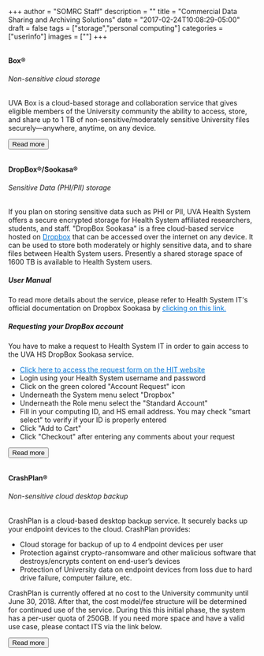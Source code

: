 +++
author = "SOMRC Staff"
description = ""
title = "Commercial Data Sharing and Archiving Solutions"
date = "2017-02-24T10:08:29-05:00"
draft = false
tags = ["storage","personal computing"]
categories = ["userinfo"]
images = [""]
+++


<div class="card-group" style="margin-top:2rem;">
  <div class="card">
  	<div class="card-block">
    	<h4 class="card-title">Box&reg;</h4>
	    <h6 class="card-subtitle mb-2 text-muted">Non-sensitive cloud storage</h6>
    	<p class="card-text">
    		UVA Box is a cloud-based storage and collaboration service that gives eligible members of the University community the ability to access, store, and share up to 1 TB of non-sensitive/moderately sensitive University files securely—anywhere, anytime, on any device.
    	</p>
    	<a href="http://its.virginia.edu/box/" class="card-link" target="_blank"><button class="btn btn-warning">Read more</button></a>
  	</div>
	
</div>
<div class="card-group" style="margin-top:2rem;">
  <div class="card">
  	<div class="card-block">
    	<h4 class="card-title">DropBox&reg;/Sookasa&reg;</h4>
    	<h6 class="card-subtitle mb-2 text-muted">Sensitive Data (PHI/PII) storage</h6>
    	<p class="card-text">
    		If you plan on storing sensitive data such as PHI or PII, UVA Health System offers a secure encrypted storage for Health System affiliated researchers, students, and staff. "DropBox Sookasa" is a free cloud-based service hosted on <a href="https://www.dropbox.com/business" style="color: #0275d8" target="_blank">Dropbox</a> that can be accessed over the internet on any device. It can be used to store both moderately or highly sensitive data, and to share files between Health System users. Presently a shared storage space of 1600 TB is available to Health System users. 
    	</p>
    	<p class="card-text">
    		<h5 class="card-subtitle mb-2 text-muted">User Manual</h5>
    		To read more details about the service, please refer to Health System IT's official documentation on Dropbox Sookasa by
    		<a href="http://hit.healthsystem.virginia.edu/index.cfm/departments/security/guides-tools-and-forms/dropbox-guide/" style="color: #0275d8" target="_blank">clicking on this link.</a>
    	</p>
    	<h5 class="card-subtitle mb-2 text-muted">Requesting your DropBox account</h5>
    	<p class="card-text">
    		You have to make a request to Health System IT in order to gain access to the UVA HS DropBox Sookasa service. 
    		<ul>
			<li><a href="https://www.healthsystem.virginia.edu/alive/computing/forms/Security/OAR2/AccessRequest.cfm?" style="color: #0275d8" target="_blank">Click here to access the request form on the HIT website</a></li>
			<li>Login using your Health System username and password</li>
			<li>Click on the green colored "Account Request" icon</li>
			<li>Underneath the System menu select "Dropbox"</li>
			<li>Underneath the Role menu select the "Standard Account"</li>
			<li>Fill in your computing ID, and HS email address. You may check "smart select" to verify if your ID is properly entered</li>
			<li>Click "Add to Cart"</li>
			<li>Click "Checkout" after entering any comments about your request</li>
    		</ul>
    	</p>
    	<a href="https://med.virginia.edu/med-ed-tech/for-students/general-tech/secure-storage/" class="card-link" target="_blank"><button class="btn btn-warning">Read more</button></a>
  	</div>
	</div>
</div>
<div class="card-group" style="margin-top:2rem;">
  <div class="card">
    <div class="card-block">
      <h4 class="card-title">CrashPlan&reg;</h4>
      <h6 class="card-subtitle mb-2 text-muted">Non-sensitive cloud desktop backup</h6>
      <p class="card-text">
        CrashPlan is a cloud-based desktop backup service. It securely backs up your endpoint devices to the cloud. CrashPlan provides:
      </p>
      <p class="card-text">
        <ul>
      <li>Cloud storage for backup of up to 4 endpoint devices per user</li>
      <li>Protection against crypto-ransomware and other malicious software that destroys/encrypts content on end-user’s devices</li>
      <li>Protection of University data on endpoint devices from loss due to hard drive failure, computer failure, etc.</li>
      </ul>
    </p>
    <p class="card-text">
      CrashPlan is currently offered at no cost to the University community until June 30, 2018. After that, the cost model/fee structure will be determined for continued use of the service. During this this initial phase, the system has a per-user quota of 250GB. If you need more space and have a valid use case, please contact ITS via the link below.
      </p>
      <a href="http://its.virginia.edu/crashplan/" class="card-link" target="_blank"><button class="btn btn-warning">Read more</button></a>
    </div>
  </div>
</div>